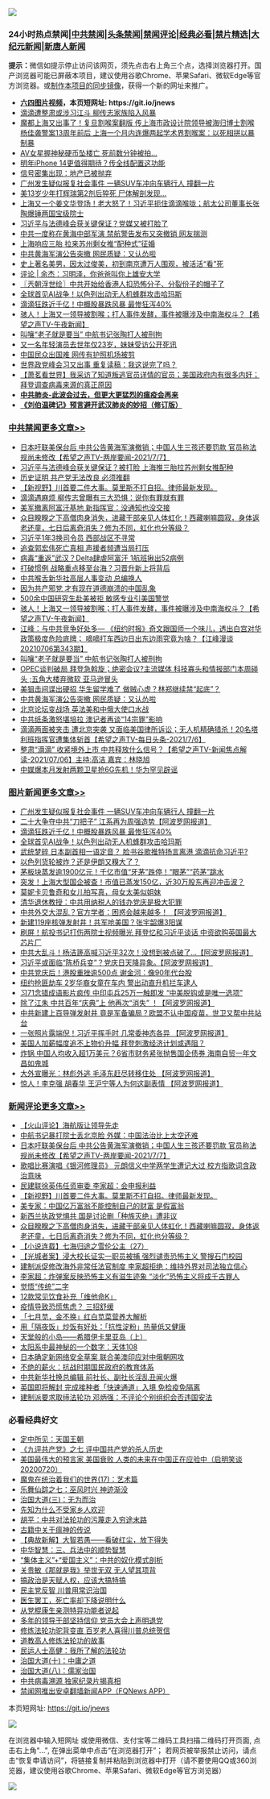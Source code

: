 ![](https://raw.githubusercontent.com/fqnews/bnews/master/64photo/fqnews-qr.jpg)

<div id="tt">
<h3>24小时热点禁闻|<a href="#%E4%B8%AD%E5%85%B1%E7%A6%81%E9%97%BB%E6%9B%B4%E5%A4%9A%E6%96%87%E7%AB%A0">中共禁闻</a>|<a href="#%E5%9B%BE%E7%89%87%E6%96%B0%E9%97%BB%E6%9B%B4%E5%A4%9A%E6%96%87%E7%AB%A0">头条禁闻</a>|<a href="#%E6%96%B0%E9%97%BB%E8%AF%84%E8%AE%BA%E6%9B%B4%E5%A4%9A%E6%96%87%E7%AB%A0">禁闻评论|<a href="#%E5%BF%85%E7%9C%8B%E7%BB%8F%E5%85%B8%E5%A5%BD%E6%96%87">经典必看|<a href="/video.md#%E7%A6%81%E7%89%87%E7%B2%BE%E9%80%89">禁片精选</a>|<a href="https://github.com/fqnews/djy/blob/master/gb/nf1351518.md#1">大纪元新闻</a>|<a href="https://github.com/fqnews/ntdtv/blob/master/gb/prog204.md#1">新唐人新闻</a></h3>
<div><b>提示：</b>微信如提示停止访问该网页，须先点击右上角三个点，选择浏览器打开。国产浏览器可能已屏蔽本项目，建议使用谷歌Chrome、苹果Safari、微软Edge等官方浏览器。或<a href="https://github.com/fqnews/bnews/blob/master/%E5%88%B6%E4%BD%9Cgit%E7%A6%81%E9%97%BB%E9%95%9C%E5%83%8F.md">制作本项目的同步镜像</a>，获得一个新的网址来推广。</div>
<ul>
<li><b><a href="http://d1.bdrive.tk/64.mp4" target="_blank">六四图片视频</a>，本页短网址: https://git.io/jnews</b></li>
<li><a href="/cbnews/20210707/1581906.md">滴滴遭整肃或涉习江斗 柳传志家族陷入风暴</a></li>
<li><a href="/comments/20210707/1581880.md">魔都上海又出事了！复旦割喉案翻版 传上海市政设计院领导被海归博士割喉 杨佳袭警案13周年前后 上海一个月内连爆两起学术界割喉案：以死相拼以暴制暴</a></li>
<li><a href="/yule/20210707/1581970.md">AV女星握神秘硬币坠楼亡 死前数分钟被拍…</a></li>
<li><a href="/cnnews/20210707/1581952.md">明年iPhone 14更值得期待？传全线配置这功能</a></li>
<li><a href="/cnnews/20210707/1582075.md">信号密集出现：地产已被抛弃</a></li>
<li><a href="/topimagenews/20210707/1582217.md">广州发生疑似报复社会事件 一辆SUV车冲向车辆行人 撞翻一片</a></li>
<li><a href="/cnnews/20210706/1581756.md">美13岁少年打辉瑞第2剂后猝死 尸体解剖发现…</a></li>
<li><a href="/bannedvideo/20210707/1582111.md">上海又一个姜文华登场！老大怒了！习近平扼住滴滴喉咙；航太公司董事长张陶爆锤两国宝级院士</a></li>
<li><a href="/cbnews/20210707/1581955.md">习近平与法德峰会获关键保证？党媒又被打脸了</a></li>
<li><a href="/cbnews/20210707/1581947.md">中共一度称在黄海中部军演 禁航警告发布又突撤销 网友揣测</a></li>
<li><a href="/cnnews/20210707/1582000.md">上海响应三胎 拉来苏州剩女推“配种式”征婚</a></li>
<li><a href="/cbnews/20210707/1582060.md">中共黄海军演公告突撤 网民质疑：又认怂啦</a></li>
<li><a href="/lifebaike/20210707/1581999.md">史上著名美男，因太过俊美，初到南京遭万人围观，被活活“看”死</a></li>
<li><a href="/ssgc/20210707/1581867.md">评论 | 余杰：习明泽，你爸爸叫你上雄安大学</a></li>
<li><a href="/ssgc/20210707/1581977.md">〖兲朝浮世绘〗中共开始给香港人扣恐怖分子、分裂份子的帽子了</a></li>
<li><a href="/topimagenews/20210707/1582028.md">全球首见AI战争！以色列出动无人机蜂群攻击哈玛斯</a></li>
<li><a href="/topimagenews/20210707/1582113.md">滴滴狂跌近千亿！中概股暴跌风暴 最惨狂泻40%</a></li>
<li><a href="/comments/20210707/1582144.md">骇人！上海又一领导被割喉；打人事件发酵，事件被曝涉及中南海权斗？【希望之声TV-午夜新闻】</a></li>
<li><a href="/cbnews/20210707/1582140.md">叫嚷“老子就是要当” 中航书记张陶打人被刑拘</a></li>
<li><a href="/yule/20210707/1581850.md">又一名年轻演员去世年仅23岁，妹妹受访公开死讯</a></li>
<li><a href="/cnnews/20210707/1582142.md">中国民众出国难 网传有护照机场被剪</a></li>
<li><a href="/comments/20210707/1582107.md">世界政党峰会习又出事 重复读稿：我这说完了吗？</a></li>
<li><a href="/comments/20210707/1581816.md">【萧茗看世界】我采访了知道叛逃官员详情的官员；美国政府内有很多内奸；拜登调查病毒来源的真正原因</a></li>
<li><b><a href="/comments/20200211/1275071.md" target="_blank">中共肺炎-此波会过去，但更大更猛烈的瘟疫会再来</a></b></li>
<li><b><a href="/comments/20200207/1272816.md" target="_blank">《刘伯温碑记》预言避开武汉肺炎的妙招（修订版）</a></b></li>
</ul>
</div>

<div class="catlist">
<h3><a href="/cbnews/" target="_blank">中共禁闻</a><span><a href="/cbnews/" target="_blank" rel="nofollow">更多文章>></a></span></h3>
<ul>
<li><a href="/comments/20210707/1582325.md" target="_blank">日本吁联美保台后 中共公告黄海军演撤销；中国人生三孩还要罚款 官员称法规尚未修改【希望之声TV-两岸要闻-2021/7/7】</a></li>
<li><a href="/cbnews/20210707/1582317.md" target="_blank">习近平与法德峰会获关键保证？被打脸 上海推三胎拉苏州剩女推配种</a></li>
<li><a href="/cbnews/20210707/1582312.md" target="_blank">历史证明 共产党无法改良 必须推翻</a></li>
<li><a href="/comments/20210707/1582311.md" target="_blank">【新视野】川首要二件大事。莫里斯不打自招。律师最新发现。</a></li>
<li><a href="/cbnews/20210707/1582294.md" target="_blank">滴滴遇麻烦 柳传志曾曝有三大恐惧：说你有罪就有罪</a></li>
<li><a href="/cbnews/20210707/1582284.md" target="_blank">美军撤离阿富汗基地 新指挥官：没通知也没交接</a></li>
<li><a href="/comments/20210707/1582280.md" target="_blank">众目睽睽之下高僧肉身消失，进藏干部亲见人体虹化！西藏喇嘛圆寂，身体返老还童，七日后离奇消失？修为不同，虹化也分等级？</a></li>
<li><a href="/cbnews/20210707/1582279.md" target="_blank">习近平1年3换司令员 西部战区不寻常</a></li>
<li><a href="/cbnews/20210707/1582260.md" target="_blank">追查郭宏伟死亡真相 声援者频遭当局打压</a></li>
<li><a href="/cbnews/20210707/1582246.md" target="_blank">病毒“重返”武汉？Delta肆虐阿富汗 1航班揪出52病例</a></li>
<li><a href="/cbnews/20210707/1582238.md" target="_blank">打破惯例 战略重点移至台海？习晋升新上将背后</a></li>
<li><a href="/cbnews/20210707/1582218.md" target="_blank">中共喉舌新华社高层人事变动 总编换人</a></li>
<li><a href="/comments/20210707/1582175.md" target="_blank">因为共产邪党 才有现在道德崩溃的中国乱象</a></li>
<li><a href="/cbnews/20210707/1582145.md" target="_blank">500余中国研究生赴美被拒 敏感专业引美国警觉</a></li>
<li><a href="/comments/20210707/1582144.md" target="_blank">骇人！上海又一领导被割喉；打人事件发酵，事件被曝涉及中南海权斗？【希望之声TV-午夜新闻】</a></li>
<li><a href="/cbnews/20210707/1582143.md" target="_blank">江峰：与中共竞争好处多— 《纽约时报》奇文跟国师一个味儿，透出白宫对华政策极度危险底牌； 嘀嘀打车西边日出东边雨究竟为啥？【江峰漫谈20210706第343期】</a></li>
<li><a href="/cbnews/20210707/1582140.md" target="_blank">叫嚷“老子就是要当” 中航书记张陶打人被刑拘</a></li>
<li><a href="/comments/20210707/1582103.md" target="_blank">OPEC谈判破局 拜登急斡旋；绝密会议?主流媒体 科技寡头和情报部门本周碰头 ;五角大楼弃微软 亚马逊冒头</a></li>
<li><a href="/cbnews/20210707/1582092.md" target="_blank">美狙击间谍出硬招 华生留学难了 做贼心虚？林郑继续禁“起底”？</a></li>
<li><a href="/cbnews/20210707/1582060.md" target="_blank">中共黄海军演公告突撤 网民质疑：又认怂啦</a></li>
<li><a href="/cbnews/20210707/1582011.md" target="_blank">北京论坛变战场 英法美和中俄大使口水战</a></li>
<li><a href="/cbnews/20210707/1581998.md" target="_blank">中共纸条激怒堪培拉 澳记者再谈“14宗罪”影响</a></li>
<li><a href="/comments/20210707/1581993.md" target="_blank">滴滴两面被夹击 遭北京突袭 又面临美国律所诉讼；无人机精确猎杀！20名塔利班指挥官遭集体斩首【希望之声TV-每日头条-2021/7/6】</a></li>
<li><a href="/comments/20210707/1581978.md" target="_blank">整肃“滴滴”  收紧境外上市 中共释放什么信号？【希望之声TV-新闻焦点解读-2021/07/06】主持:高洁  嘉宾：林晓旭</a></li>
<li><a href="/cbnews/20210707/1581965.md" target="_blank">中媒爆本月发射两颗卫星抢6G先机！华为罕见辟谣</a></li>

</ul>
</div>
<div class="catlist">
<h3><a href="/topimagenews/" target="_blank">图片新闻</a><span><a href="/topimagenews/" target="_blank" rel="nofollow">更多文章>></a></span></h3>
<ul>
<li><a href="/topimagenews/20210707/1582217.md" target="_blank">广州发生疑似报复社会事件 一辆SUV车冲向车辆行人 撞翻一片</a></li>
<li><a href="/topimagenews/20210707/1582216.md" target="_blank">二十大争夺中共“刀把子” 江系再为周强造势【阿波罗网报道】</a></li>
<li><a href="/topimagenews/20210707/1582113.md" target="_blank">滴滴狂跌近千亿！中概股暴跌风暴 最惨狂泻40%</a></li>
<li><a href="/topimagenews/20210707/1582028.md" target="_blank">全球首见AI战争！以色列出动无人机蜂群攻击哈玛斯</a></li>
<li><a href="/topimagenews/20210706/1581728.md" target="_blank">武统梦碎 日本副首相一语定音？ 脸书谷歌推特扬言离港 滴滴抗命习近平?</a></li>
<li><a href="/topimagenews/20210706/1581523.md" target="_blank">以色列货轮被炸？还是伊朗又糗大了？</a></li>
<li><a href="/topimagenews/20210706/1581506.md" target="_blank">茅板块蒸发逾1900亿元！千亿市值“牙茅”跌停！“眼茅”“药茅”跳水</a></li>
<li><a href="/topimagenews/20210706/1581505.md" target="_blank">突发！上海大型国企被查！市值已蒸发150亿，近30万股东再迎冲击波？</a></li>
<li><a href="/topimagenews/20210706/1581222.md" target="_blank">莫妮卡贝鲁奇和女儿拍写真，母女太美似姐妹</a></li>
<li><a href="/topimagenews/20210705/1580992.md" target="_blank">清华退休教授：中共用纳税人的钱办党庆是极大犯罪</a></li>
<li><a href="/topimagenews/20210705/1580819.md" target="_blank">中共外交大混乱？官方学者：困惑会越来越多！ 【阿波罗网报道】</a></li>
<li><a href="/topimagenews/20210705/1580483.md" target="_blank">新建119座核弹发射井！共军呛美国？张宇韶爆3阳谋</a></li>
<li><a href="/topimagenews/20210704/1580353.md" target="_blank">刷屏！航投书记打伤两院士视频曝光 拜登忆和习近平谈话 中资欲购英国最大芯片厂</a></li>
<li><a href="/topimagenews/20210704/1580198.md" target="_blank">中共大乱斗！杨洁篪高喊习近平32次！没想到被点破了&#8230;【阿波罗网报道】</a></li>
<li><a href="/topimagenews/20210704/1580090.md" target="_blank">习近平或面临“陈桥兵变”？党庆日天降异象。【阿波罗网报道】</a></li>
<li><a href="/topimagenews/20210704/1579925.md" target="_blank">中共党庆后！港股重挫逾500点 谢金河：像90年代台股</a></li>
<li><a href="/topimagenews/20210704/1579885.md" target="_blank">纽约抢匪劫车 2岁华裔女童在车内 警出动直升机拦车逮人</a></li>
<li><a href="/topimagenews/20210703/1579780.md" target="_blank">习71念错成语影片疯传 中印屯兵25万一触即发 “中美脱钩或是唯一选项”</a></li>
<li><a href="/topimagenews/20210703/1579613.md" target="_blank">除了江朱 中共百年“庆典”上 他再次“消失” ！【阿波罗网报道】</a></li>
<li><a href="/topimagenews/20210702/1579216.md" target="_blank">中共新建上百导弹发射井 竟是军备骗局？欧盟不认中国疫苗，世卫又帮中共站台</a></li>
<li><a href="/topimagenews/20210702/1578867.md" target="_blank">一张照片露端倪！习近平挥手时 几常委神态各异 【阿波罗网报道】</a></li>
<li><a href="/topimagenews/20210702/1578533.md" target="_blank">美国人加薪幅度追不上物价升幅 拜登刺激经济计划或遇阻？</a></li>
<li><a href="/topimagenews/20210701/1578374.md" target="_blank">炸锅 中国人均收入超1万美元？6省市财务紧张抛售国企债券 海南自贸一年文昌如鬼城</a></li>
<li><a href="/topimagenews/20210701/1578148.md" target="_blank">大外宣曝光：林彪外逃 毛泽东赶尽转移住处 【阿波罗网报道】</a></li>
<li><a href="/topimagenews/20210701/1578123.md" target="_blank">惊人！李克强 胡春华 王沪宁等人为何这副表情 【阿波罗网报道】</a></li>

</ul>
</div>
<div class="catlist">
<h3><a href="/comments/" target="_blank">新闻评论</a><span><a href="/comments/" target="_blank" rel="nofollow">更多文章>></a></span></h3>
<ul>
<li><a href="/comments/20210707/1582366.md" target="_blank">【火山评论】海航版让领导先走</a></li>
<li><a href="/comments/20210707/1582344.md" target="_blank">中航书记暴打院士丢北京脸 外媒：中国法治比上太空还难</a></li>
<li><a href="/comments/20210707/1582325.md" target="_blank">日本吁联美保台后 中共公告黄海军演撤销；中国人生三孩还要罚款 官员称法规尚未修改【希望之声TV-两岸要闻-2021/7/7】</a></li>
<li><a href="/comments/20210707/1582315.md" target="_blank">歌唱比赛演唱《银河修理员》 元朗信义中学两学生遭记大过 校方指歌词含政治意味</a></li>
<li><a href="/comments/20210707/1582314.md" target="_blank">民建联徐英伟任资审委 李家超：会申报利益</a></li>
<li><a href="/comments/20210707/1582311.md" target="_blank">【新视野】川首要二件大事。莫里斯不打自招。律师最新发现。</a></li>
<li><a href="/comments/20210707/1582295.md" target="_blank">美专家：中国亿万富翁不能控制自己的财富 是假富翁</a></li>
<li><a href="/comments/20210707/1582281.md" target="_blank">新西兰执政党惧共 国是讨论删「种族灭绝」遭非议</a></li>
<li><a href="/comments/20210707/1582280.md" target="_blank">众目睽睽之下高僧肉身消失，进藏干部亲见人体虹化！西藏喇嘛圆寂，身体返老还童，七日后离奇消失？修为不同，虹化也分等级？</a></li>
<li><a href="/comments/20210707/1582276.md" target="_blank">【小说连载】七海归途之雪伦公主（27）</a></li>
<li><a href="/comments/20210707/1582275.md" target="_blank">【光城者案】浸大校长证实一职员被捕 强烈谴责恐怖主义 警搜石门校园</a></li>
<li><a href="/comments/20210707/1582274.md" target="_blank">建制派促修改海外非常任法官制度 李家超拒绝：维持外界对司法独立信心</a></li>
<li><a href="/comments/20210707/1582273.md" target="_blank">李家超：炸弹案反映恐怖主义有滋生迹象 “淡化”恐怖主义将成千古罪人</a></li>
<li><a href="/comments/20210707/1582270.md" target="_blank">觉悟“传统”二字</a></li>
<li><a href="/comments/20210707/1582269.md" target="_blank">12款常见饮食补充「维他命K」</a></li>
<li><a href="/comments/20210707/1582268.md" target="_blank">疫情导致恐慌焦虑？ 三招舒缓</a></li>
<li><a href="/comments/20210707/1582267.md" target="_blank">「七月苋，金不换」红白苋菜营养大解析</a></li>
<li><a href="/comments/20210707/1582266.md" target="_blank">用「隔夜饭」炒饭有好处：「抗性淀粉」热量低又健康</a></li>
<li><a href="/comments/20210707/1582265.md" target="_blank">天堂般的小岛——希腊伊卡里亚岛（上）</a></li>
<li><a href="/comments/20210707/1582252.md" target="_blank">太阳系中最神秘的一个数字：天体108</a></li>
<li><a href="/comments/20210707/1582242.md" target="_blank">日本确定新网络安全草案 联合美澳印应对中俄朝网攻</a></li>
<li><a href="/comments/20210707/1582236.md" target="_blank">不绝的薪火：抗战时期国民政府的教育体系</a></li>
<li><a href="/comments/20210707/1582231.md" target="_blank">中共新华社换总编辑 前社长、副社长淫乱丑闻火爆</a></li>
<li><a href="/comments/20210707/1582230.md" target="_blank">英国即将解封 完成接种者「快速通道」入境 免检疫免隔离</a></li>
<li><a href="/comments/20210707/1582214.md" target="_blank">建制派要求取缔法轮功 邓炳强：不评论个别组织会否违国安法</a></li>

</ul>
</div>

<div class="catlist">
<h3>必看经典好文</h3>
<ul>
<li><a href="/tculture/xiulian/20151111/470021.md" target="_blank">定中所见：天国王朝</a></li>
<li><a href="/bookonline/20131116/201048.md" target="_blank">《九评共产党》之七 评中国共产党的杀人历史</a></li>
<li><a href="/bannedvideo/20210227/1495046.md" target="_blank">美国最伟大的预言家 美国衰败 人类的未来在中国正在应验中（启明笑谈20200720）</a></li>
<li><a href="/topimagenews/20180620/960677.md" target="_blank">魔鬼在统治着我们的世界(17)：艺术篇</a></li>
<li><a href="/tculture/20190101/792550.md" target="_blank">乐舞仙踪之七：巫风时兴 神迹渐没</a></li>
<li><a href="/cbnews/20180309/912114.md" target="_blank">治国大道(三)：无为而治</a></li>
<li><a href="/comments/20200620/1346848.md" target="_blank">先知为什么不受家乡人欢迎</a></li>
<li><a href="/cbnews/20200720/1363328.md" target="_blank">胡平：中共对法轮功的污蔑走入穷途末路</a></li>
<li><a href="/ccpdope/20200531/1337409.md" target="_blank">古籍中关于瘟神的传说</a></li>
<li><a href="/comments/20201217/1449706.md" target="_blank">【典故新解】大智若愚——看破红尘，放下得失</a></li>
<li><a href="/comments/20200605/783248.md" target="_blank">中华智慧：三、兵法中的顺势智慧</a></li>
<li><a href="/comments/20201007/1409565.md" target="_blank">“集体主义”+“爱国主义”：中共的奴化模式剖析</a></li>
<li><a href="/topimagenews/20170331/738673.md" target="_blank">关贵敏《那就是我》举世无双 无人望其项背</a></li>
<li><a href="/comments/20200814/1379994.md" target="_blank">搞政治是天赋人权，应该大搞特搞</a></li>
<li><a href="/comments/20200621/1348236.md" target="_blank">民主党反智 川普用常识治国</a></li>
<li><a href="/sohnews/20150904/445868.md" target="_blank">医生罢工，死亡率却下降说明什么</a></li>
<li><a href="/comments/20210331/1516768.md" target="_blank">从党棍康生亲测特异功能者说起</a></li>
<li><a href="/comments/20210307/1500218.md" target="_blank">多年的领导干部坚持信仰 党员大会上声明退党</a></li>
<li><a href="/comments/20210312/1502969.md" target="_blank">修炼法轮功驼背变直 百岁老人喜得川普总统贺信</a></li>
<li><a href="/comments/20200805/1375080.md" target="_blank">道教高人修炼法轮功的故事</a></li>
<li><a href="/ccpdope/20200729/1369047.md" target="_blank">民运人士高健：我所了解的法轮功</a></li>
<li><a href="/cbnews/20180316/915423.md" target="_blank">治国大道(十)：中庸之道</a></li>
<li><a href="/cbnews/20190424/914482.md" target="_blank">治国大道(八)：儒家治国</a></li>
<li><a href="/ccpdope/20200412/1311165.md" target="_blank">中共病毒溯源 独家纪录片揭真相</a></li>
<li><a href="/comments/20200503/1322531.md" target="_blank">禁闻网推出安卓翻墙新闻APP（FQNews APP）</a></li>

</ul>
</div>

本页短网址: https://git.io/jnews

![](https://raw.githubusercontent.com/fqnews/bnews/master/64photo/fqnews-qr.jpg)

在浏览器中输入短网址 或使用微信、支付宝等二维码工具扫描二维码打开页面, 点击右上角"...", 在弹出菜单中点击“在浏览器打开”； 若网页被举报禁止访问，请点击“恢复申请访问”，将链接复制并粘贴到浏览器中打开（请不要使用QQ或360浏览器，建议使用谷歌Chrome、苹果Safari、微软Edge等官方浏览器）

![](https://raw.githubusercontent.com/fqnews/bnews/master/64photo/wx.jpg)